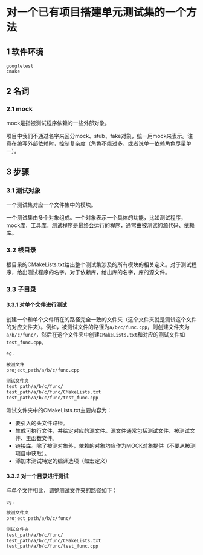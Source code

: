 # 对一个已有项目搭建单元测试集的一个方法

## 1 软件环境

```
googletest
cmake
```

## 2 名词

### 2.1 mock

mock是指被测试程序依赖的一些外部对象。

项目中我们不通过名字来区分mock、stub、fake对象，统一用mock来表示。注意在编写外部依赖时，控制复杂度（角色不能过多，或者说单一依赖角色尽量单一）。

## 3 步骤

### 3.1 测试对象

一个测试集对应一个文件集中的模块。

一个测试集由多个对象组成。一个对象表示一个具体的功能，比如测试程序，mock库，工具库。测试程序是最终会运行的程序，通常由被测试的源代码、依赖库。

### 3.2 根目录

根目录的CMakeLists.txt给出整个测试集涉及的所有模块的相关定义。对于测试程序，给出测试程序的名字。对于依赖库，给出库的名字，库的源文件。

### 3.3 子目录

#### 3.3.1 对单个文件进行测试

创建一个和单个文件所在的路径完全一致的文件夹（这个文件夹就是测试这个文件的对应文件夹）。例如，被测试文件的路径为`a/b/c/func.cpp`，则创建文件夹为`a/b/c/func/`，然后在这个文件夹中创建`CMakeLists.txt`和对应的测试文件如`test_func.cpp`。

```bash
eg.

被测文件
project_path/a/b/c/func.cpp

测试文件夹
test_path/a/b/c/func/
test_path/a/b/c/func/CMakeLists.txt
test_path/a/b/c/func/test_func.cpp
```

测试文件夹中的CMakeLists.txt主要内容为：

- 要引入的头文件路径。
- 生成可执行文件，并给定对应的源文件。源文件通常包括测试文件、被测试文件、主函数文件。
- 链接库。除了被测对象外，依赖的对象均应作为MOCK对象提供（不要从被测项目中获取）。
- 添加本测试特定的编译选项（如宏定义）

#### 3.3.2 对一个目录进行测试

与单个文件相比，调整测试文件夹的路径如下：

```bash
eg.

被测文件夹
project_path/a/b/c/func/

测试文件夹
test_path/a/b/c/func/
test_path/a/b/c/func/CMakeLists.txt
test_path/a/b/c/func/test_func.cpp
```

